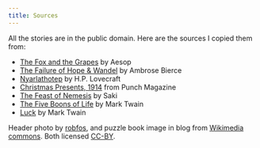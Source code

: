 ```yaml
---
title: Sources
---
```


All the stories are in the public domain. Here are the sources I copied them
from:

* [The Fox and the Grapes] by Aesop
* [The Failure of Hope & Wandel] by Ambrose Bierce
* [Nyarlathotep] by H.P. Lovecraft
* [Christmas Presents, 1914] from Punch Magazine
* [The Feast of Nemesis] by Saki
* [The Five Boons of Life] by Mark Twain
* [Luck] by Mark Twain

Header photo by [robfos], and puzzle book image in blog from
[Wikimedia commons]. Both licensed [CC-BY].

[The Fox and the Grapes]: https://www.gutenberg.org/cache/epub/28/pg28-images.html#chap31
[The Failure of Hope & Wandel]: https://www.gutenberg.org/cache/epub/15599/pg15599-images.html#THE_FAILURE_OF_HOPE_WANDEL
[Bust-Head Whiskey]: https://www.gutenberg.org/cache/epub/29736/pg29736-images.html#BUST-HEAD_WHISKEY
[Nyarlathotep]: https://www.gutenberg.org/cache/epub/30637/pg30637-images.html#Page_128
[Christmas Presents, 1914]: https://www.gutenberg.org/cache/epub/29652/pg29652-images.html
[The Feast of Nemesis]: https://www.libraryofshortstories.com/onlinereader/the-feast-of-nemesis
[The Five Boons of Life]: https://www.gutenberg.org/cache/epub/142/pg142-images.html#link2H_4_0031
[Luck]: https://www.libraryofshortstories.com/onlinereader/luck

[CC-BY]: https://creativecommons.org/licenses/by/2.0/
[robfos]: https://flic.kr/p/dfmtLi
[Wikimedia commons]: https://commons.wikimedia.org/wiki/File:Golden_puzzle_book%2Bbookscript.svg
